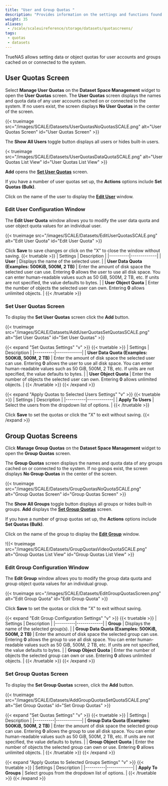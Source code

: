 ```yaml
---
title: "User and Group Quotas "
description: "Provides information on the settings and functions found on the User and Group Quota screens."
weight: 35
aliases:
 - /scale/scaleuireference/storage/datasets/quotascreens/
tags: 
 - quotas
 - datasets
---
```


TrueNAS allows setting data or object quotas for user accounts and groups cached on or connected to the system.

## User Quotas Screen
Select **Manage User Quotas** on the **Dataset Space Management** widget to open the **User Quotas** screen.
The **User Quotas** screen displays the names and quota data of any user accounts cached on or connected to the system.
If no users exist, the screen displays **No User Quotas** in the center of the screen.

{{< trueimage src="/images/SCALE/Datasets/UserQuotasNoQuotasSCALE.png" alt="User Quotas Screen" id="User Quotas Screen" >}}

The **Show All Users** toggle button displays all users or hides built-in users.

{< trueimage src="/images/SCALE/Datasets/UserQuotasDataQuotaSCALE.png" alt="User Quotas List View" id="User Quotas List View" >}}

**Add** opens the **[Set User Quotas](#set-user-quotas-screen)** screen.

If you have a number of user quotas set up, the **Actions** options include **Set Quotas (Bulk)**.

Click on the name of the user to display the **[Edit User](#edit-user-configuration-window)** window.

### Edit User Configuration Window
The **Edit User Quota** window allows you to modify the user data quota and user object quota values for an individual user.

{{< trueimage src="/images/SCALE/Datasets/EditUserQuotasSCALE.png" alt="Edit User Quota" id="Edit User Quota" >}}

Click **Save** to save changes or click on the "X" to close the window without saving.
{{< truetable >}}
| Settings | Description |
|----------|-------------|
| **User** | Displays the name of the selected user. |
| **User Data Quota (Examples: 500KiB, 500M, 2 TB)** | Enter the amount of disk space the selected user can use. Entering **0** allows the user to use all disk space. You can enter human-readable values such as 50 GiB, 500M, 2 TB, etc. If units are not specified, the value defaults to bytes.  |
| **User Object Quota** | Enter the number of objects the selected user can own. Entering **0** allows unlimited objects. |
{{< /truetable >}}

### Set User Quotas Screen
To display the **Set User Quotas** screen click the **Add** button.

{{< trueimage src="/images/SCALE/Datasets/AddUserQuotasSetQuotasSCALE.png" alt="Set User Quotas" id="Set User Quotas" >}}

{{< expand "Set Quotas Settings" "v" >}}
{{< truetable >}}
| Settings | Description |
|----------|-------------|
| **User Data Quota (Examples: 500KiB, 500M, 2 TB)** | Enter the amount of disk space the selected user can use. Entering **0** allows the user to use all disk space. You can enter human-readable values such as 50 GiB, 500M, 2 TB, etc. If units are not specified, the value defaults to bytes. |
| **User Object Quota** | Enter the number of objects the selected user can own. Entering **0** allows unlimited objects. |
{{< /truetable >}}
{{< /expand >}}

{{< expand "Apply Quotas to Selected Users Settings" "v" >}}
{{< truetable >}}
| Settings | Description |
|----------|-------------|
| **Apply To Users** | Select the users from the dropdown list of options. |
{{< /truetable >}}

Click **Save** to set the quotas or click the "X" to exit without saving.
{{< /expand >}}

## Group Quotas Screens
Click **Manage Group Quotas** on the **Dataset Space Management** widget to open the **Group Quotas** screen.

The **Group Quotas** screen displays the names and quota data of any groups cached on or connected to the system.
If no groups exist, the screen displays **No Group Quotas** in the center of the screen.

{{< trueimage src="/images/SCALE/Datasets/GroupQuotasNoQuotaSCALE.png" alt="Group Quotas Screen" id="Group Quotas Screen" >}}

The **Show All Groups** toggle button displays all groups or hides built-in groups. **Add** displays the **[Set Group Quotas](#set-group-quotas-screen)** screen.

If you have a number of group quotas set up, the **Actions** options include **Set Quotas (Bulk)**.

Click on the name of the group to display the **[Edit Group](#edit-group-configuration-window)** window.

!{{< trueimage src="/images/SCALE/Datasets/GroupQuotasVideoQuotaSCALE.png" alt="Group Quotas List View" id="Group Quotas List View" >}}

### Edit Group Configuration Window
The **Edit Group** window allows you to modify the group data quota and group object quota values for an individual group.

{{< trueimage src="/images/SCALE/Datasets/EditGroupQuotasScreen.png" alt="Edit Group Quota" id="Edit Group Quota" >}}

Click **Save** to set the quotas or click the "X" to exit without saving.

{{< expand "Edit Group Configuration Settings" "v" >}}
{{< truetable >}}
| Settings | Description |
|----------|-------------|
| **Group** | Displays the name of the selected group(s).  |
| **Group Data Quota (Examples: 500KiB, 500M, 2 TB)** | Enter the amount of disk space the selected group can use. Entering **0** allows the group to use all disk space. You can enter human-readable values such as 50 GiB, 500M, 2 TB, etc. If units are not specified, the value defaults to bytes. |
| **Group Object Quota** | Enter the number of objects the selected group can own or use. Entering **0** allows unlimited objects. |
{{< /truetable >}}
{{< /expand >}}

### Set Group Quotas Screen
To display the **Set Group Quotas** screen, click the **Add** button.

{{< trueimage src="/images/SCALE/Datasets/AddGroupQuotasSetQuotaSCALE.png" alt="Set Group Quotas" id="Set Group Quotas" >}}

{{< expand "Set Quotas Settings" "v" >}}
{{< truetable >}}
| Settings | Description |
|----------|-------------|
| **Group Data Quota (Examples: 500KiB, 500M, 2 TB)** | Enter the amount of disk space the selected group can use. Entering **0** allows the group to use all disk space. You can enter human-readable values such as 50 GiB, 500M, 2 TB, etc. If units are not specified, the value defaults to bytes. |
| **Group Object Quota** | Enter the number of objects the selected group can own or use. Entering **0** allows unlimited objects. |
{{< /truetable >}}
{{< /expand >}}

{{< expand "Apply Quotas to Selected Groups Settings" "v" >}}
{{< truetable >}}
| Settings | Description |
|----------|-------------|
| **Apply To Groups** | Select groups from the dropdown list of options. |
{{< /truetable >}}
{{< /expand >}}